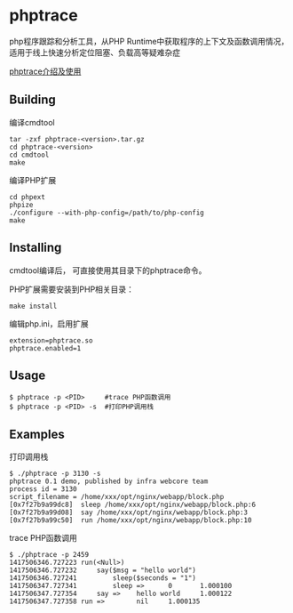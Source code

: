 phptrace
========
php程序跟踪和分析工具，从PHP Runtime中获取程序的上下文及函数调用情况，适用于线上快速分析定位阻塞、负载高等疑难杂症

[phptrace介绍及使用](https://github.com/Qihoo360/phptrace/wiki)

## Building

编译cmdtool
```shell
tar -zxf phptrace-<version>.tar.gz
cd phptrace-<version>
cd cmdtool
make
```

编译PHP扩展
```shell
cd phpext
phpize
./configure --with-php-config=/path/to/php-config
make
```

## Installing
cmdtool编译后， 可直接使用其目录下的phptrace命令。

PHP扩展需要安装到PHP相关目录：
```shell
make install
```
编辑php.ini，启用扩展
```
extension=phptrace.so
phptrace.enabled=1
```

## Usage
```shell
$ phptrace -p <PID>     #trace PHP函数调用
$ phptrace -p <PID> -s  #打印PHP调用栈
```

## Examples
打印调用栈
```shell
$ ./phptrace -p 3130 -s
phptrace 0.1 demo, published by infra webcore team
process id = 3130
script_filename = /home/xxx/opt/nginx/webapp/block.php
[0x7f27b9a99dc8]  sleep /home/xxx/opt/nginx/webapp/block.php:6
[0x7f27b9a99d08]  say /home/xxx/opt/nginx/webapp/block.php:3
[0x7f27b9a99c50]  run /home/xxx/opt/nginx/webapp/block.php:10
```

trace PHP函数调用
```shell
$ ./phptrace -p 2459
1417506346.727223 run(<Null>)
1417506346.727232     say($msg = "hello world")
1417506346.727241         sleep($seconds = "1")
1417506347.727341         sleep =>      0       1.000100 
1417506347.727354     say =>    hello world     1.000122 
1417506347.727358 run =>        nil     1.000135 
```
